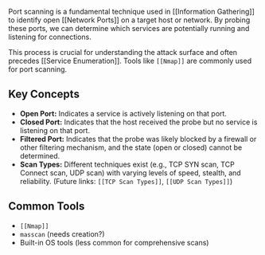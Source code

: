 Port scanning is a fundamental technique used in [[Information Gathering]] to identify open [[Network Ports]] on a target host or network. By probing these ports, we can determine which services are potentially running and listening for connections.

This process is crucial for understanding the attack surface and often precedes [[Service Enumeration]]. Tools like `[[Nmap]]` are commonly used for port scanning.

## Key Concepts

*   **Open Port:** Indicates a service is actively listening on that port.
*   **Closed Port:** Indicates that the host received the probe but no service is listening on that port.
*   **Filtered Port:** Indicates that the probe was likely blocked by a firewall or other filtering mechanism, and the state (open or closed) cannot be determined.
*   **Scan Types:** Different techniques exist (e.g., TCP SYN scan, TCP Connect scan, UDP scan) with varying levels of speed, stealth, and reliability. (Future links: `[[TCP Scan Types]]`, `[[UDP Scan Types]]`)

## Common Tools

*   `[[Nmap]]`
*   `masscan` (needs creation?)
*   Built-in OS tools (less common for comprehensive scans) 
